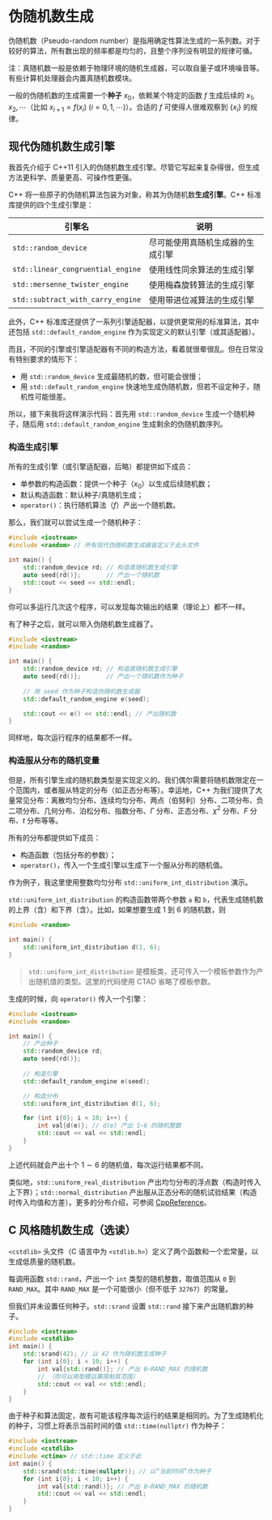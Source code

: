# 伪随机数生成

伪随机数（Pseudo-random number）是指用确定性算法生成的一系列数。对于较好的算法，所有数出现的频率都是均匀的，且整个序列没有明显的规律可循。

注：真随机数一般是依赖于物理环境的随机生成器，可以取自量子或环境噪音等。有些计算机处理器会内置真随机数模块。

一般的伪随机数的生成需要一个**种子** $x_0$，依赖某个特定的函数 $f$ 生成后续的 $x_1, x_2,\cdots$（比如 $x_{i+1}=f(x_i)\ (i=0, 1,\cdots)$）。合适的 $f$ 可使得人很难观察到 $\{x_i\}$ 的规律。

## 现代伪随机数生成引擎

我首先介绍于 C++11 引入的伪随机数生成引擎。尽管它写起来复杂得很，但生成方法更科学、质量更高、可操作性更强。

C++ 将一些原子的伪随机算法包装为对象，称其为伪随机数**生成引擎**。C++ 标准库提供的四个生成引擎是：

| 引擎名                            | 说明                             |
| --------------------------------- | -------------------------------- |
| `std::random_device`              | 尽可能使用真随机生成器的生成引擎 |
| `std::linear_congruential_engine` | 使用线性同余算法的生成引擎       |
| `std::mersenne_twister_engine`    | 使用梅森旋转算法的生成引擎       |
| `std::subtract_with_carry_engine` | 使用带进位减算法的生成引擎       |

此外，C++ 标准库还提供了一系列引擎适配器，以提供更常用的标准算法，其中还包括 `std::default_random_engine` 作为实现定义的默认引擎（或其适配器）。

而且，不同的引擎或引擎适配器有不同的构造方法，看着就很晕很乱。但在日常没有特别要求的情形下：
- 用 `std::random_device` 生成最随机的数，但可能会很慢；
- 用 `std::default_random_engine` 快速地生成伪随机数，但若不设定种子，随机性可能很差。

所以，接下来我将这样演示代码：首先用 `std::random_device` 生成一个随机种子，随后用 `std::default_random_engine` 生成剩余的伪随机数序列。

### 构造生成引擎

所有的生成引擎（或引擎适配器，后略）都提供如下成员：
- 单参数的构造函数：提供一个种子（$x_0$）以生成后续随机数；
- 默认构造函数：默认种子/真随机生成；
- `operator()`：执行随机算法（$f$）产出一个随机数。

那么，我们就可以尝试生成一个随机种子：

```CPP
#include <iostream>
#include <random> // 所有现代伪随机数生成器皆定义于此头文件

int main() {
    std::random_device rd; // 构造真随机数生成引擎
    auto seed{rd()};       // 产出一个随机数
    std::cout << seed << std::endl; 
}
```

你可以多运行几次这个程序，可以发现每次输出的结果（理论上）都不一样。

有了种子之后，就可以带入伪随机数生成器了。

```CPP
#include <iostream>
#include <random>

int main() {
    std::random_device rd; // 构造真随机数生成引擎
    auto seed{rd()};       // 产出一个随机数作为种子
    
    // 用 seed 作为种子构造伪随机数生成器
    std::default_random_engine e(seed);

    std::cout << e() << std::endl; // 产出随机数
}
```

同样地，每次运行程序的结果都不一样。

### 构造服从分布的随机变量

但是，所有引擎生成的随机数类型是实现定义的。我们偶尔需要将随机数限定在一个范围内，或者服从特定的分布（如正态分布等）。幸运地，C++ 为我们提供了大量常见分布：离散均匀分布、连续均匀分布、两点（伯努利）分布、二项分布、负二项分布、几何分布、泊松分布、指数分布、$\Gamma$ 分布、正态分布、$\chi^2$ 分布、$F$ 分布、$t$ 分布等等。

所有的分布都提供如下成员：
- 构造函数（包括分布的参数）；
- `operator()`，传入一个生成引擎以生成下一个服从分布的随机值。

作为例子，我这里使用整数均匀分布 `std::uniform_int_distribution` 演示。

`std::uniform_int_distribution` 的构造函数带两个参数 `a` 和 `b`，代表生成随机数的上界（含）和下界（含）。比如，如果想要生成 $1$ 到 $6$ 的随机数，则

```CPP
#include <random>

int main() {
    std::uniform_int_distribution d(1, 6);
}
```

> `std::uniform_int_distribution` 是模板类，还可传入一个模板参数作为产出随机值的类型。这里的代码使用 CTAD 省略了模板参数。

生成的时候，向 `operator()` 传入一个引擎：

```CPP
#include <iostream>
#include <random>

int main() {
    // 产出种子
    std::random_device rd;
    auto seed{rd()};
    
    // 构造引擎
    std::default_random_engine e(seed);

    // 构造分布
    std::uniform_int_distribution d(1, 6);

    for (int i{0}; i < 10; i++) {
        int val{d(e)}; // d(e) 产出 1~6 的随机整数
        std::cout << val << std::endl;
    }
}
```

上述代码就会产出十个 $1\sim 6$ 的随机值，每次运行结果都不同。

类似地，`std::uniform_real_distribution` 产出均匀分布的浮点数（构造时传入上下界）；`std::normal_distribution` 产出服从正态分布的随机试验结果（构造时传入均值和方差）。更多的分布介绍，可参阅 [CppReference](https://zh.cppreference.com/w/cpp/numeric/random)。

## C 风格随机数生成（选读）

`<cstdlib>` 头文件（C 语言中为 `<stdlib.h>`）定义了两个函数和一个宏常量，以生成低质量的随机数。

每调用函数 `std::rand`，产出一个 `int` 类型的随机整数，取值范围从 `0` 到 `RAND_MAX`。其中 `RAND_MAX` 是一个可能很小（但不低于 `32767`）的常量。

但我们并未设置任何种子。`std::srand` 设置 `std::rand` 接下来产出随机数的种子。

```CPP
#include <iostream>
#include <cstdlib>
int main() {
    std::srand(42); // 以 42 作为随机数生成种子
    for (int i{0}; i < 10; i++) {
        int val{std::rand()}; // 产出 0~RAND_MAX 的随机数
        // （你可以用取模运算限制其范围）
        std::cout << val << std::endl;
    }
}
```

由于种子和算法固定，故有可能该程序每次运行的结果是相同的。为了生成随机化的种子，习惯上将表示当前时间的值 `std::time(nullptr)` 作为种子：

```CPP
#include <iostream>
#include <cstdlib>
#include <ctime> // std::time 定义于此
int main() {
    std::srand(std::time(nullptr)); // 以“当前时间”作为种子
    for (int i{0}; i < 10; i++) {
        int val{std::rand()}; // 产出 0~RAND_MAX 的随机数
        std::cout << val << std::endl;
    }
}
```